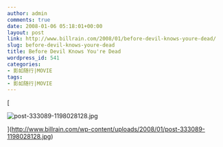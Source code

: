 ```yaml
---
author: admin
comments: true
date: 2008-01-06 05:18:01+00:00
layout: post
link: http://www.billrain.com/2008/01/before-devil-knows-youre-dead/
slug: before-devil-knows-youre-dead
title: Before Devil Knows You're Dead
wordpress_id: 541
categories:
- 影如随行|MOVIE
tags:
- 影如随行|MOVIE
---
```


[


![post-333089-1198028128.jpg](http://www.billrain.com/wp-content/uploads/2008/01/post-333089-1198028128.jpg)



](http://www.billrain.com/wp-content/uploads/2008/01/post-333089-1198028128.jpg)
